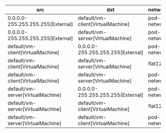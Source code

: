 | src | dst | network |
|-----|-----|------|
| 0.0.0.0-255.255.255.255[External] | default/vm-client[VirtualMachine] | pod-network |
| 0.0.0.0-255.255.255.255[External] | default/vm-server[VirtualMachine] | pod-network |
| default/vm-client[VirtualMachine] | 0.0.0.0-255.255.255.255[External] | pod-network |
| default/vm-client[VirtualMachine] | default/vm-server[VirtualMachine] | flat12 |
| default/vm-client[VirtualMachine] | default/vm-server[VirtualMachine] | pod-network |
| default/vm-server[VirtualMachine] | 0.0.0.0-255.255.255.255[External] | pod-network |
| default/vm-server[VirtualMachine] | default/vm-client[VirtualMachine] | flat12 |
| default/vm-server[VirtualMachine] | default/vm-client[VirtualMachine] | pod-network |

